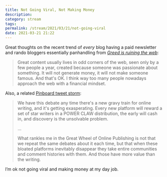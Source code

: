 ```yaml
---
title: Not Going Viral, Not Making Money 
description:
category: stream
tags:
permalink: /stream/2021/03/21/not-going-viral
date: 2021-03-21 21:22
---
```


Great thoughts on the recent trend of *every* blog having a paid newsletter and rando bloggers essentially panhandling from *‌[Greed is ruining the web](https://manuelmoreale.com/thoughts/greed-is-ruining-the-web)*:

> Great content usually lives in odd corners of the web, seen only by a few people a year, created because someone was passionate about something. It will not generate money, it will not make someone famous. And that's OK. ​​I think way too many people nowadays approach the web with a financial mindset. 

Also, a related [Pinboard tweet storm](https://twitter.com/Pinboard/status/1373693460742430721):

> We have this debate any time there's a new gravy train for online writing, and it's getting exasperating. Every new platform will reward a set of star writers in a POWER CLAW distribution, the early will cash in, and discovery is the unsolvable problem.
>
> …
> 
> What rankles me in the Great Wheel of Online Publishing is not that we repeat the same debates about it each time, but that when these bloated platforms inevitably disappear they take entire communities and comment histories with them. And those have more value than the writing.  

I’m ok not going viral and making money at my day job.